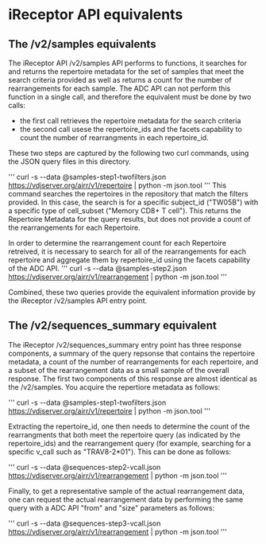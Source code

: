 
# iReceptor API equivalents

## The /v2/samples equivalents

The iReceptor API /v2/samples API performs to functions, it searches for and returns the repertoire metadata for the set of samples that meet the search criteria provided as well as returns a count for the number of rearrangements for each sample. The ADC API can not perform this function in a single call, and therefore the equivalent must be done by two calls:

- the first call retrieves the repertoire metadata for the search criteria
- the second call usese the repertoire_ids and the facets capability to count the number of rearrangments in each repertoire_id. 

These two steps are captured by the following two curl commands, using the JSON query files in this directory.

'''
curl -s --data @samples-step1-twofilters.json https://vdjserver.org/airr/v1/repertoire | python -m json.tool
'''
This command searches the repertoires in the repository that match the filters provided. In this case, the search is for a specific subject_id ("TW05B") with a specific type of cell_subset ("Memory CD8+ T cell"). This returns the Repertoire Metadata for the query results, but does not provide a count of the rearrangements for each Repertoire.

In order to determine the rearrangement count for each Repertoire retreived, it is necessary to search for all of the rearrangements for each repertoire and aggregate them by repertoire_id using the facets capability of the ADC API. 
'''
curl -s --data @samples-step2.json https://vdjserver.org/airr/v1/rearrangement | python -m json.tool
'''

Combined, these two queries provide the equivalent information provide by the iReceptor /v2/samples API entry point.

## The /v2/sequences_summary equivalent

The iReceptor /v2/sequences_summary entry point has three response components, a summary of the query repsonse that contains the repertoire metadata, a count of the number of rearrangements for each repertoire, and a subset of the rearrangement data as a small sample of the overall response. The first two components of this response are almost identical as the /v2/samples. You acquire the repertiore metadata as follows:

'''
curl -s --data @samples-step1-twofilters.json https://vdjserver.org/airr/v1/repertoire | python -m json.tool
'''

Extracting the repertoire_id, one then needs to determine the count of the rearrangments that both meet the repertoire query (as indicated by the repertoire_ids) and the rearrangement query (for example, searching for a specific v_call such as "TRAV8-2*01"). This can be done as follows:

'''
curl -s --data @sequences-step2-vcall.json https://vdjserver.org/airr/v1/rearrangement | python -m json.tool
'''

Finally, to get a representative sample of the actual rearrangement data, one can request the actual rearrangement data by performing the same query with a ADC API "from" and "size" parameters as follows:

'''
curl -s --data @sequences-step3-vcall.json https://vdjserver.org/airr/v1/rearrangement | python -m json.tool
'''

